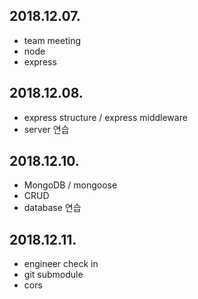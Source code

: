 ## 2018.12.07.

- team meeting
- node
- express

## 2018.12.08.

- express structure / express middleware
- server 연습

## 2018.12.10.

- MongoDB / mongoose
- CRUD
- database 연습

## 2018.12.11.

- engineer check in
- git submodule
- cors
